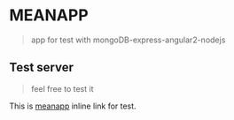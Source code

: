 # MEANAPP

> app for test with mongoDB-express-angular2-nodejs

## Test server

>feel free to test it

This is [meanapp](https://onehedgehog-meanapp.herokuapp.com/) inline link for test.